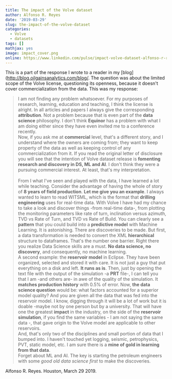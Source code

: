 ```yaml
---
title: The impact of the Volve dataset
author: Alfonso R. Reyes
date: '2019-03-29'
slug: the-impact-of-the-volve-dataset
categories:
  - Volve
  - datasets
tags: []
mathjax: yes
image: impact_cover.png
online: https://www.linkedin.com/pulse/impact-volve-dataset-alfonso-r-reyes/
---
```



This is a part of the response I wrote to a reader in my [blog](http://blog.oilgainsanalytics.com/blog/. The question was about the limited scope of the Volve license, questioning its openness, because it doesn't cover commercialization from the data. This was my response:

> I am not finding any problem whatsoever. For my purposes of research, learning, education and teaching, I think the license is alright. In all articles and papers I always give the corresponding **attribution**. Not a problem because that is even part of the **data science** philosophy. I don't think **Equinor** has a problem with what I am doing either since they have even invited me to a conference recently.
\
Now, if you ask me at **commercial** level, that's a different story, and I understand where the owners are coming from; they want to keep property of the data as well as keeping control of any commercialization from it. If you read the original letter of disclosure you will see that the intention of Volve dataset release is **fomenting research and discovery in DS, ML and AI**. I don't think they were a pursuing commercial interest. At least, that's my interpretation.   
\
From I what I've seen and played with the data, I have learned a lot while teaching. Consider the advantage of having the whole of story of **8 years of field production**.
**Let me give you an example**. I always wanted to learn to read WITSML, which is the format that **drilling engineering** uses for real-time data. With Volve I have had my chance to take a look and discover things -from real-time data-, from plotting the monitoring parameters like rate of turn, inclination versus azimuth, TVD vs Rate of Turn, and TVD vs Rate of Build. You can clearly see a **pattern** that you could build into a **predictive model** with Machine Learning. It is astonishing. There are discoveries to be made. But first, a data transformation is needed to convert the XML **hierarchical** structure to dataframes. That's the number one barrier. Right there you realize Data Science skills are a must. **No data science, no discovery**, and consequently, no machine learning.
\
A second example: the **reservoir model** in Eclipse. They have been organized, selected and stored it with care. It is not just a guy that put everything on a disk and left. **It runs as is**. Then, just by opening the text file with the output of the simulation -a **PRT** file-, I can tell you that I am -and others are- in awe of the quality of the simulation. It **matches production history** with 0.5% of error. Now, **the data science question** would be: what factors accounted for a superior model quality? And you are given all the data that was fed into the reservoir model. I know, digging through it will be a lot of work but it is doable -maybe not by one person but by a university. That will have one the greatest **impact** in the industry, on the side of the **reservoir simulation**, if you find the same variables - I am not saying the same data -, that gave origin to the Volve model are applicable to other reservoirs.
\
And, that's only two of the disciplines and small portion of data that I bumped into. I haven't touched yet logging, seismic, petrophysics, PVT, static model, etc. I am sure there is a **mine of gold in learning from that data**.
\
Forget about ML and AI. The key is starting the petroleum engineers with some *good old data science first* to make the discoveries.


Alfonso R. Reyes. Houston, March 29 2019.
